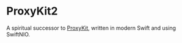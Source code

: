 # ProxyKit2

A spiritual successor to [ProxyKit](https://github.com/chrisballinger/ProxyKit), written in modern Swift and using SwiftNIO.
